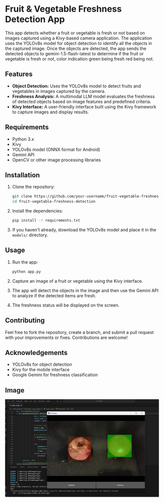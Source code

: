 # Fruit & Vegetable Freshness Detection App

This app detects whether a fruit or vegetable is fresh or not based on images captured using a Kivy-based camera application. The application uses the YOLOv8s model for object detection to identify all the objects in the captured image. Once the objects are detected, the app sends the detected objects to gemini-1.5-flash-latest to determine if the fruit or vegetable is fresh or not, color indication green being fresh red being not.
## Features
- **Object Detection:** Uses the YOLOv8s model to detect fruits and vegetables in images captured by the camera.
- **Freshness Analysis:** A multimodal LLM model evaluates the freshness of detected objects based on image features and predefined criteria.
- **Kivy Interface:** A user-friendly interface built using the Kivy framework to capture images and display results.

## Requirements
- Python 3.x
- Kivy
- YOLOv8s model (ONNX format for Android)
- Gemini API
- OpenCV or other image processing libraries

## Installation

1. Clone the repository:
    ```bash
    git clone https://github.com/your-username/fruit-vegetable-freshness-detection.git
    cd fruit-vegetable-freshness-detection
    ```

2. Install the dependencies:
    ```bash
    pip install -r requirements.txt
    ```

3. If you haven't already, download the YOLOv8s model and place it in the `models/` directory.

## Usage

1. Run the app:
    ```bash
    python app.py
    ```

2. Capture an image of a fruit or vegetable using the Kivy interface.

3. The app will detect the objects in the image and then use the Gemini API to analyze if the detected items are fresh.

4. The freshness status will be displayed on the screen.

## Contributing

Feel free to fork the repository, create a branch, and submit a pull request with your improvements or fixes. Contributions are welcome!

## Acknowledgements
- YOLOv8s for object detection
- Kivy for the mobile interface
- Google Gemini for freshness classification

## Image

![App Screenshot](python-kivy/test1.jpg)
